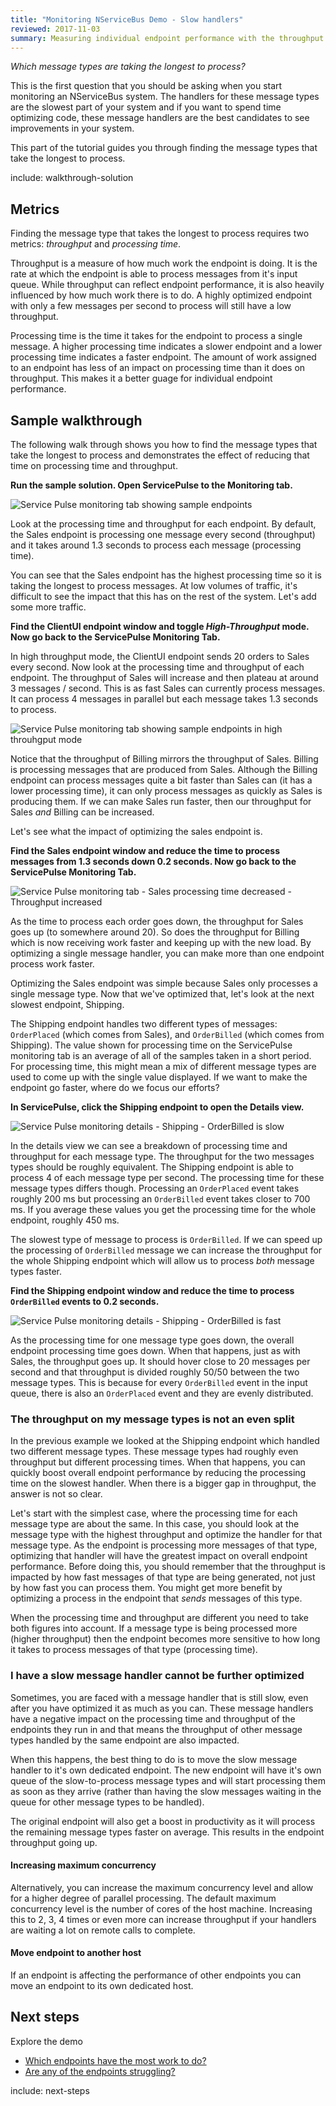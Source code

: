 ```yaml
---
title: "Monitoring NServiceBus Demo - Slow handlers"
reviewed: 2017-11-03
summary: Measuring individual endpoint performance with the throughput and processing time metrics.
---
```


_Which message types are taking the longest to process?_

This is the first question that you should be asking when you start monitoring an NServiceBus system. The handlers for these message types are the slowest part of your system and if you want to spend time optimizing code, these message handlers are the best candidates to see improvements in your system.

This part of the tutorial guides you through finding the message types that take the longest to process.

include: walkthrough-solution


## Metrics

Finding the message type that takes the longest to process requires two metrics: *throughput* and *processing time*.

Throughput is a measure of how much work the endpoint is doing. It is the rate at which the endpoint is able to process messages from it's input queue. While throughput can reflect endpoint performance, it is also heavily influenced by how much work there is to do. A highly optimized endpoint with only a few messages per second to process will still have a low throughput. 

Processing time is the time it takes for the endpoint to process a single message. A higher processing time indicates a slower endpoint and a lower processing time indicates a faster endpoint. The amount of work assigned to an endpoint has less of an impact on processing time than it does on throughput. This makes it a better guage for individual endpoint performance.


## Sample walkthrough

The following walk through shows you how to find the message types that take the longest to process and demonstrates the effect of reducing that time on processing time and throughput.

**Run the sample solution. Open ServicePulse to the Monitoring tab.**

![Service Pulse monitoring tab showing sample endpoints](servicepulse-monitoring-tab-sample-low-throughput.png)

Look at the processing time and throughput for each endpoint. By default, the Sales endpoint is processing one message every second (throughput) and it takes around 1.3 seconds to process each message (processing time).

You can see that the Sales endpoint has the highest processing time so it is taking the longest to process messages. At low volumes of traffic, it's difficult to see the impact that this has on the rest of the system. Let's add some more traffic.

**Find the ClientUI endpoint window and toggle *High-Throughput* mode. Now go back to the ServicePulse Monitoring Tab.**

In high throughput mode, the ClientUI endpoint sends 20 orders to Sales every second. Now look at the processing time and throughput of each endpoint. The throughput of Sales will increase and then plateau at around 3 messages / second. This is as fast Sales can currently process messages. It can process 4 messages in parallel but each message takes 1.3 seconds to process.

![Service Pulse monitoring tab showing sample endpoints in high throuhgput mode](servicepulse-monitoring-tab-sample-high-throughput.png)

Notice that the throughput of Billing mirrors the throughput of Sales. Billing is processing messages that are produced from Sales. Although the Billing endpoint can process messages quite a bit faster than Sales can (it has a lower processing time), it can only process messages as quickly as Sales is producing them. If we can make Sales run faster, then our throughput for Sales _and_ Billing can be increased.

Let's see what the impact of optimizing the sales endpoint is.  

**Find the Sales endpoint window and reduce the time to process messages from 1.3 seconds down 0.2 seconds. Now go back to the ServicePulse Monitoring Tab.**

![Service Pulse monitoring tab - Sales processing time decreased - Throughput increased](servicepulse-monitoring-tab-sample-fast-sales.png)

As the time to process each order goes down, the throughput for Sales goes up (to somewhere around 20). So does the throughput for Billing which is now receiving work faster and keeping up with the new load. By optimizing a single message handler, you can make more than one endpoint process work faster.

Optimizing the Sales endpoint was simple because Sales only processes a single message type. Now that we've optimized that, let's look at the next slowest endpoint, Shipping. 

The Shipping endpoint handles two different types of messages: `OrderPlaced` (which comes from Sales), and `OrderBilled` (which comes from Shipping). The value shown for processing time on the ServicePulse monitoring tab is an average of all of the samples taken in a short period. For processing time, this might mean a mix of different message types are used to come up with the single value displayed. If we want to make the endpoint go faster, where do we focus our efforts?

**In ServicePulse, click the Shipping endpoint to open the Details view.**

![Service Pulse monitoring details - Shipping - OrderBilled is slow](servicepulse-monitoring-details-shipping-slow.png)

In the details view we can see a breakdown of processing time and throughput for each message type. The throughput for the two messages types should be roughly equivalent. The Shipping endpoint is able to process 4 of each message type per second. The processing time for these message types differs though. Processing an `OrderPlaced` event takes roughly 200 ms but processing an `OrderBilled` event takes closer to 700 ms. If you average these values you get the processing time for the whole endpoint, roughly 450 ms.

The slowest type of message to process is `OrderBilled`. If we can speed up the processing of `OrderBilled` message we can increase the throughput for the whole Shipping endpoint which will allow us to process _both_ message types faster.

**Find the Shipping endpoint window and reduce the time to process `OrderBilled` events to 0.2 seconds.**

![Service Pulse monitoring details - Shipping - OrderBilled is fast](servicepulse-monitoring-details-shipping-fast.png)

As the processing time for one message type goes down, the overall endpoint processing time goes down. When that happens, just as with Sales, the throughput goes up. It should hover close to 20 messages per second and that throughput is divided roughly 50/50 between the two message types. This is because for every `OrderBilled` event in the input queue, there is also an `OrderPlaced` event and they are evenly distributed. 


### The throughput on my message types is not an even split

In the previous example we looked at the Shipping endpoint which handled two different message types. These message types had roughly even throughput but different processing times. When that happens, you can quickly boost overall endpoint performance by reducing the processing time on the slowest handler. When there is a bigger gap in throughput, the answer is not so clear.

Let's start with the simplest case, where the processing time for each message type are about the same. In this case, you should look at the message type with the highest throughput and optimize the handler for that message type. As the endpoint is processing more messages of that type, optimizing that handler will have the greatest impact on overall endpoint performance. Before doing this, you should remember that the throughput is impacted by how fast messages of that type are being generated, not just by how fast you can process them. You might get more benefit by optimizing a process in the endpoint that _sends_ messages of this type. 


When the processing time and throughput are different you need to take both figures into account. If a message type is being processed more (higher throughput) then the endpoint becomes more sensitive to how long it takes to process messages of that type (processing time).  

### I have a slow message handler cannot be further optimized

Sometimes, you are faced with a message handler that is still slow, even after you have optimized it as much as you can. These message handlers have a negative impact on the processing time and throughput of the endpoints they run in and that means the throughput of other message types handled by the same endpoint are also impacted.

When this happens, the best thing to do is to move the slow message handler to it's own dedicated endpoint. The new endpoint will have it's own queue of the slow-to-process message types and will start processing them as soon as they arrive (rather than having the slow messages waiting in the queue for other message types to be handled).

The original endpoint will also get a boost in productivity as it will process the remaining message types faster on average. This results in the endpoint throughput going up.

#### Increasing maximum concurrency

Alternatively, you can increase the maximum concurrency level and allow for a higher degree of parallel processing. The default maximum concurrency level is the number of cores of the host machine. Increasing this to 2, 3, 4 times or even more can increase throughput if your handlers are waiting a lot on remote calls to complete.

#### Move endpoint to another host

If an endpoint is affecting the performance of other endpoints you can move an endpoint to its own dedicated host.


## Next steps

Explore the demo
- [Which endpoints have the most work to do?](./walkthrough-2.md)
- [Are any of the endpoints struggling?](./walkthrough-3.md)

include: next-steps
